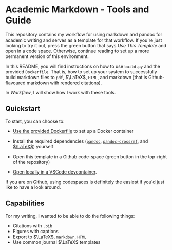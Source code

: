 # Academic Markdown - Tools and Guide

This repository contains my workflow for using markdown and pandoc for academic
writing and serves as a template for that workflow. If you're just looking to
try it out, press the green button that says _Use This Template_ and open in a
code space.  Otherwise, continue reading to set up a more permanent version of
this environment.

In this README, you will find instructions on how to use `build.py` and the
provided `Dockerfile`. That is, how to set up your system to successfully build
markdown files to `pdf`, $\LaTeX$, `HTML`, and markdown (that is
Github-flavoured markdown with rendered citations).

In _Workflow_, I will show how I work with these tools.

## Quickstart

To start, you can choose to:

- [Use the provided
Dockerfile](https://www.docker.com/) to set up a Docker container

- Install the
required dependencies ([`pandoc`](https://pandoc.org/),
[`pandoc-crossref`](https://github.com/lierdakil/pandoc-crossref), and
[$\LaTeX$](https://www.latex-project.or/)) yourself

- Open this template in a
Github code-space (green button in the top-right of the repository)

- [Open
locally in a VSCode
devcontainer](https://vscode.dev/redirect?url=vscode://ms-vscode-remote.remote-containers/cloneInVolume?url=https://github.com/cochaviz/academic_markdown).

If you are on Github, using codespaces is definitely the easiest if you'd just
like to have a look around.

## Capabilities

For my writing, I wanted to be able to do the following things:

- Citations with `.bib`
- Figures with captions
- Export to $\LaTeX$, `markdown`, `HTML`
- Use common journal $\LaTeX$ templates
